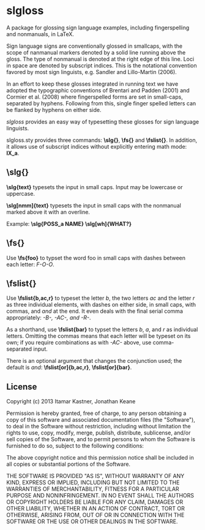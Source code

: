 slgloss
======

A package for glossing sign language examples, including fingerspelling and nonmanuals, in LaTeX.

Sign language signs are conventionally glossed in smallcaps, with the scope of nanmanual markers denoted by a solid line running above the gloss. The type of nonmanual is denoted at the right edge of this line. Loci in space are denoted by subscript indices. This is the notational convention favored by most sign linguists, e.g. Sandler and Lillo-Martin (2006).

In an effort to keep these glosses integrated in running text we have adopted the typographic conventions of Brentari and Padden (2001) and Cormier et al. (2008) where fingerspelled forms are set in small-caps, separated by hyphens. Following from this, single finger spelled letters can be flanked by hyphens on either side.

_slgloss_ provides an easy way of typesetting these glosses for sign language linguists.

slgloss.sty provides three commands: **\slg{}**, **\fs{}** and **\fslist{}**. In addition, it allows use of subscript indices without explicitly entering math mode: **IX_a**.

\slg{}
------
**\slg{text}** typesets the input _<text>_ in small caps. Input may be lowercase or uppercase.

**\slg[nmm]{text}** typesets the input _<text>_ in small caps with the nonmanual _<nmm>_ marked above it with an overline.

Example: **\slg{POSS_a NAME} \slg[wh]{WHAT?}**

\fs{}
-----
Use **\fs{foo}** to typset the word foo in small caps with dashes between each letter: _F-O-O_.

\fslist{}
---
Use **\fslist{b,ac,r}** to typeset the letter _b_, the two letters _ac_ and the letter _r_ as three individual elements, with dashes on either side, in small caps, with commas, and _and_ at the end. It even deals with the final serial comma appropriately: _-B-, -AC-, and -R-_.

As a shorthand, use **\fslist{bar}** to typset the letters _b_, _a_, and _r_ as individual letters. Omitting the commas means that each letter will be typeset on its own; if you require combinations as with _-AC-_ above, use comma-separated input.

There is an optional argument that changes the conjunction used; the default is _and_: **\fslist[or]{b,ac,r}**, **\fslist[or]{bar}**.

License
---
Copyright (c) 2013 Itamar Kastner, Jonathan Keane

Permission is hereby granted, free of charge, to any person obtaining a copy of this software and associated documentation files (the "Software"), to deal in the Software without restriction, including without limitation the rights to use, copy, modify, merge, publish, distribute, sublicense, and/or sell copies of the Software, and to permit persons to whom the Software is furnished to do so, subject to the following conditions:

The above copyright notice and this permission notice shall be included in all copies or substantial portions of the Software.

THE SOFTWARE IS PROVIDED "AS IS", WITHOUT WARRANTY OF ANY KIND, EXPRESS OR IMPLIED, INCLUDING BUT NOT LIMITED TO THE WARRANTIES OF MERCHANTABILITY, FITNESS FOR A PARTICULAR PURPOSE AND NONINFRINGEMENT. IN NO EVENT SHALL THE AUTHORS OR COPYRIGHT HOLDERS BE LIABLE FOR ANY CLAIM, DAMAGES OR OTHER LIABILITY, WHETHER IN AN ACTION OF CONTRACT, TORT OR OTHERWISE, ARISING FROM, OUT OF OR IN CONNECTION WITH THE SOFTWARE OR THE USE OR OTHER DEALINGS IN THE SOFTWARE.
